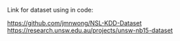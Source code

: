 Link for dataset using in code:

https://github.com/jmnwong/NSL-KDD-Dataset
https://research.unsw.edu.au/projects/unsw-nb15-dataset
